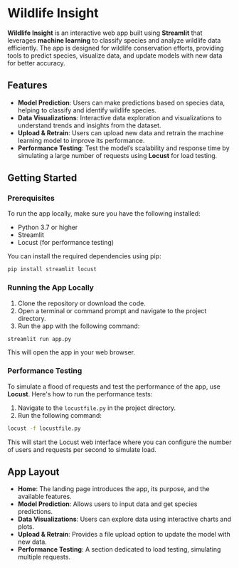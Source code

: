 # Wildlife Insight

**Wildlife Insight** is an interactive web app built using **Streamlit** that leverages **machine learning** to classify species and analyze wildlife data efficiently. The app is designed for wildlife conservation efforts, providing tools to predict species, visualize data, and update models with new data for better accuracy.

## Features

- **Model Prediction**: Users can make predictions based on species data, helping to classify and identify wildlife species.
- **Data Visualizations**: Interactive data exploration and visualizations to understand trends and insights from the dataset.
- **Upload & Retrain**: Users can upload new data and retrain the machine learning model to improve its performance.
- **Performance Testing**: Test the model’s scalability and response time by simulating a large number of requests using **Locust** for load testing.
  
## Getting Started

### Prerequisites

To run the app locally, make sure you have the following installed:

- Python 3.7 or higher
- Streamlit
- Locust (for performance testing)
  
You can install the required dependencies using pip:

```bash
pip install streamlit locust
```

### Running the App Locally

1. Clone the repository or download the code.
2. Open a terminal or command prompt and navigate to the project directory.
3. Run the app with the following command:

```bash
streamlit run app.py
```

This will open the app in your web browser.

### Performance Testing

To simulate a flood of requests and test the performance of the app, use **Locust**. Here's how to run the performance tests:

1. Navigate to the `locustfile.py` in the project directory.
2. Run the following command:

```bash
locust -f locustfile.py
```

This will start the Locust web interface where you can configure the number of users and requests per second to simulate load.

## App Layout

- **Home**: The landing page introduces the app, its purpose, and the available features.
- **Model Prediction**: Allows users to input data and get species predictions.
- **Data Visualizations**: Users can explore data using interactive charts and plots.
- **Upload & Retrain**: Provides a file upload option to update the model with new data.
- **Performance Testing**: A section dedicated to load testing, simulating multiple requests.

